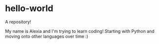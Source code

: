 # hello-world
A repository!

My name is Alexia and I'm trying to learn coding! Starting with Python and moving onto other languages over time :)
